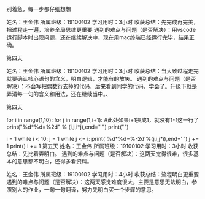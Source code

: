 别着急，每一步都仔细想想

姓名：王金伟
所属班级：19100102
学习用时：3小时
收获总结：先完成再完美，把过程走一遍，培养全局思维更重要
遇到的难点与问题（是否解决）：用vscode运行脚本时出现问题，还在继续解决中，现在用mac终端已经运行完毕，结果正确。



第四天

姓名：王金伟
所属班级：19100102
学习用时：3小时
收获总结：当大致过程走完就要确认核心语句的含义，明白逻辑，才能有的放矢。
遇到的难点与问题（是否解决）：不会写把偶数行去掉的代码，后来看到同学的代码，学会了。升级下就是弄清每一句的含义和用法，还在继续当中。、



第四天

for i in range(1,10):
for j in range(1,i+1):    #此处如果i+1换成1，就没有1`*`1这一行了
print("%d*%d=%2d" % (i,j,i*j),end=" ")
print("")


i = 1
while i \< 10:
j = 1
while j \<= i:
print('%d*%d=%-2d'%(j,i,j*i),end=' ')
j += 1
print()
i += 1
第五天
姓名：王金伟
所属班级：19100102
学习用时：3小时
收获总结：先比着弄明白。
遇到的难点与问题（是否解决）：这两天觉得很难，很多基本的意思都不明白，还得多看资料。


姓名：王金伟
所属班级：19100102
学习用时：4小时
收获总结：流程明白更重要
遇到的难点与问题（是否解决）：这两天感觉难度很大，主要是意思无法明白，参照别人的作业，一句一句翻译，努力先明白买一个步骤的意思。